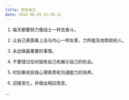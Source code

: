 ```yaml
---
title: 忠告自己 
date: 2016-06-29 22:39:12
---
```


1. 每天都要努力像战士一样去奋斗。

2. 让自己表面看上去与内心一样友善，力所能及地帮助别人。

3. 永远做最重要的事情。

4. 不要错过任何锻炼自己和展示自己的机会。

5. 时刻重视自我心理素质和沟通能力的培养。

6. 迎接变化，并做出相应改变。

...

